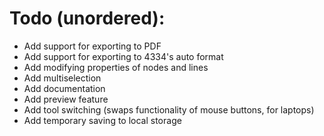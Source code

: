 ---
---
# Todo (unordered):
 * Add support for exporting to PDF
 * Add support for exporting to 4334's auto format
 * Add modifying properties of nodes and lines
 * Add multiselection
 * Add documentation
 * Add preview feature
 * Add tool switching (swaps functionality of mouse buttons, for laptops)
 * Add temporary saving to local storage

